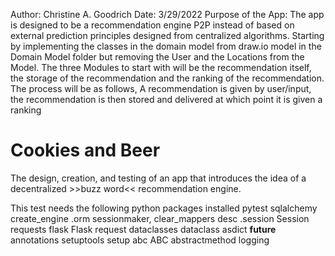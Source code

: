  Author: Christine A. Goodrich
 Date: 3/29/2022
 Purpose of the App: The app is designed to be a recommendation engine P2P instead of based on external prediction principles designed from centralized algorithms. 
 Starting by implementing the classes in the domain model from draw.io model in the Domain Model folder but removing the User and the Locations from the Model. The three Modules to start with will be the recommendation itself, the storage of the recommendation and the ranking of the recommendation. The process will be as follows, A recommendation is given by user/input, the recommendation is then stored and delivered at which point it is given a ranking 


# Cookies and Beer 
The design, creation, and testing of an app that introduces the idea of a decentralized >>buzz word<< recommendation engine. 

This test needs the following python packages installed
pytest
sqlalchemy
     create_engine
     .orm 
        sessionmaker,
        clear_mappers
        desc
       .session
            Session
requests
flask 
     Flask
     request
dataclasses
     dataclass
     asdict
__future__
     annotations
setuptools
     setup
abc 
     ABC
     abstractmethod
logging